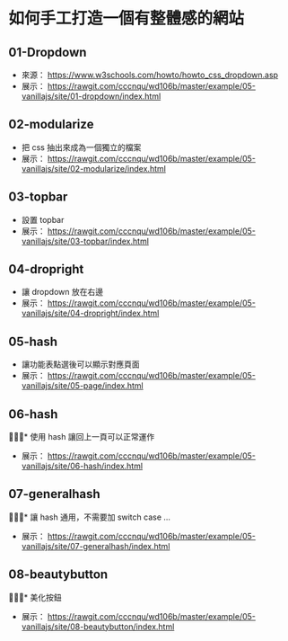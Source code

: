 # 如何手工打造一個有整體感的網站

## 01-Dropdown

* 來源： https://www.w3schools.com/howto/howto_css_dropdown.asp
* 展示： https://rawgit.com/cccnqu/wd106b/master/example/05-vanillajs/site/01-dropdown/index.html

## 02-modularize

* 把 css 抽出來成為一個獨立的檔案
* 展示： https://rawgit.com/cccnqu/wd106b/master/example/05-vanillajs/site/02-modularize/index.html

## 03-topbar

* 設置 topbar
* 展示： https://rawgit.com/cccnqu/wd106b/master/example/05-vanillajs/site/03-topbar/index.html

## 04-dropright

* 讓 dropdown 放在右邊
* 展示： https://rawgit.com/cccnqu/wd106b/master/example/05-vanillajs/site/04-dropright/index.html

## 05-hash

* 讓功能表點選後可以顯示對應頁面
* 展示： https://rawgit.com/cccnqu/wd106b/master/example/05-vanillajs/site/05-page/index.html

## 06-hash

* 使用 hash 讓回上一頁可以正常運作
* 展示： https://rawgit.com/cccnqu/wd106b/master/example/05-vanillajs/site/06-hash/index.html

## 07-generalhash

* 讓 hash 通用，不需要加 switch case ...
* 展示： https://rawgit.com/cccnqu/wd106b/master/example/05-vanillajs/site/07-generalhash/index.html

## 08-beautybutton

* 美化按鈕
* 展示： https://rawgit.com/cccnqu/wd106b/master/example/05-vanillajs/site/08-beautybutton/index.html
